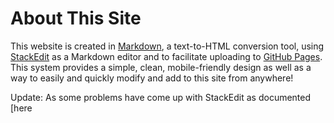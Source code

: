 # About This Site
This website is created in [Markdown](https://en.wikipedia.org/wiki/Markdown), a text-to-HTML conversion tool, using [StackEdit](https://stackedit.io/) as a Markdown editor and to facilitate uploading to [GitHub Pages](https://pages.github.com/). This system provides a simple, clean, mobile-friendly design as well as a way to easily and quickly modify and add to this site from anywhere!

Update: As some problems have come up with StackEdit as documented [here
<!--stackedit_data:
eyJoaXN0b3J5IjpbMTM3Mjg1MjIwMCwzMDE2MDAwODldfQ==
-->